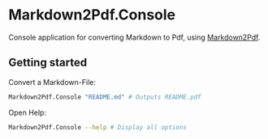 # Markdown2Pdf.Console
Console application for converting Markdown to Pdf, using [Markdown2Pdf](https://github.com/Flayms/Markdown2Pdf).

## Getting started

Convert a Markdown-File:
```sh
Markdown2Pdf.Console "README.md" # Outputs README.pdf
```

Open Help:
```sh
Markdown2Pdf.Console --help # Display all options
```
